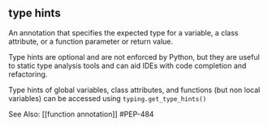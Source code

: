 ## type hints
An annotation that specifies the expected type for a variable, a class attribute, or a function parameter or return value.

Type hints are optional and are not enforced by Python, but they are useful to static type analysis tools and can aid IDEs with code completion and refactoring.

Type hints of global variables, class attributes, and functions (but non local variables) can be accessed using `typing.get_type_hints()`

See Also: [[function annotation]]
#PEP-484